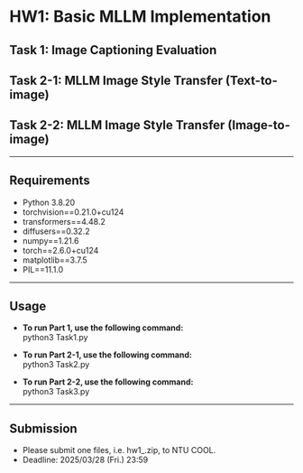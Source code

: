 # HW1: Basic MLLM Implementation

## Task 1: Image Captioning Evaluation
## Task 2-1: MLLM Image Style Transfer (Text-to-image)
## Task 2-2: MLLM Image Style Transfer (Image-to-image)


---
## Requirements
- Python 3.8.20
- torchvision==0.21.0+cu124
- transformers==4.48.2
- diffusers==0.32.2
- numpy==1.21.6
- torch==2.6.0+cu124
- matplotlib==3.7.5
- PIL==11.1.0

---
## Usage
- **To run Part 1, use the following command:** <br>
    python3 Task1.py

- **To run Part 2-1, use the following command:** <br>
    python3 Task2.py

- **To run Part 2-2, use the following command:** <br>
    python3 Task3.py

---
## Submission
- Please submit one files, i.e. hw1_<student-id>.zip, to NTU COOL.
- Deadline: 2025/03/28 (Fri.) 23:59